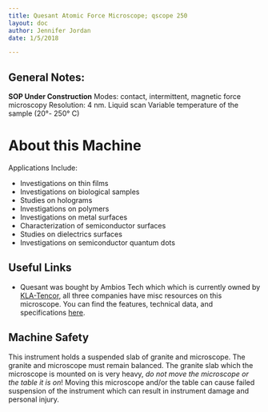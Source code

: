 ```yaml
---
title: Quesant Atomic Force Microscope; qscope 250
layout: doc
author: Jennifer Jordan
date: 1/5/2018

---
```


## General Notes:
**SOP Under Construction**
Modes: contact, intermittent, magnetic force microscopy
Resolution: 4 nm.
Liquid scan
Variable temperature of the sample (20°- 250° C)

# About this Machine
Applications Include:
* Investigations on thin films
* Investigations on biological samples
* Studies on holograms
* Investigations on polymers
* Investigations on metal surfaces
* Characterization of semiconductor surfaces
* Studies on dielectrics surfaces
* Investigations on semiconductor quantum dots

## Useful Links
- Quesant was bought by Ambios Tech which which is currently owned by [KLA-Tencor](https://www.kla-tencor.com), all three companies have misc resources on this microscope. 
You can find the features, technical data, and specifications [here](Q250.pdf).

## Machine Safety
This instrument holds a suspended slab of granite and microscope. The granite and microscope must remain balanced. The granite slab which the microscope is mounted on is very heavy, *do not move the microscope or the table it is on*! Moving this microscope and/or the table can cause failed suspension of the instrument which can result in instrument damage and personal injury.

<!---## How to Get Help
Include a list of which documents, websites, people, or mailing lists should be consulted in case of problems.

# Using this Machine
These sections describe the standard usage and common pitfalls.

## Setup
Describe how to check that the machine is okay to use.
Describe make the machine ready to use.

## Operation
Show how to actually *do the thing*.

## Shutdown
Explain how to safely shut down the machine.

## Cleanup
Explain how to reset the work station for the next user.

# Tips and Tricks
List some sections describing advaned techniques. --->
